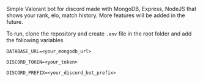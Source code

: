 Simple Valorant bot for discord made with MongoDB, Express, NodeJS that shows your rank, elo, match history. More features will be added in the future.

To run, clone the repository and create `.env` file in the root folder and add the following variables

`DATABASE_URL=<your_mongodb_url>`

`DISCORD_TOKEN=<your_token>`

`DISCORD_PREFIX=<your_discord_bot_prefix>`
